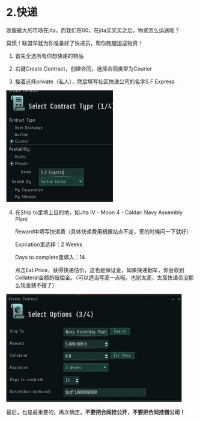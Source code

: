# 2.快递

欧服最大的市场在jita，而我们在00，在jita买买买之后，物资怎么运送呢？ 

莫慌！联盟早就为你准备好了快递员，帮你跑腿运送物资！

1. 首先全选所有你想快递的物品

2. 右键Create Contract，创建合同，选择合同类型为Courier 

3. 接着选择private（私人），然后填写社区快递公司的名字S.F Express

![](../.gitbook/assets/createcontract.png)

4. 在Ship to里填上目的地，如Jita IV - Moon 4 - Caldari Navy Assembly Plant

     Reward中填写快递费（具体快递费用根据站点不定，寄的时候问一下就好） 

     Expiration里选择：2 Weeks 

     Days to complete里填入：14

     点击Est.Price，获得快递估价，这也是保证金，如果快递翻车，你会收到Collateral金额的赔偿金。（可以适当写高一点哦，也别太高，太高快递员没那么现金就不接了）

![](../.gitbook/assets/contractoption.png)

最后，也是最重要的，再次确定，**不要把合同挂公开**，**不要把合同挂错公司！**

